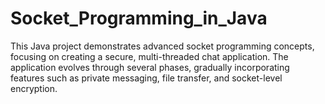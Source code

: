 # Socket_Programming_in_Java
This Java project demonstrates advanced socket programming concepts, focusing on creating a secure, multi-threaded chat application. The application evolves through several phases, gradually incorporating features such as private messaging, file transfer, and socket-level encryption. 

